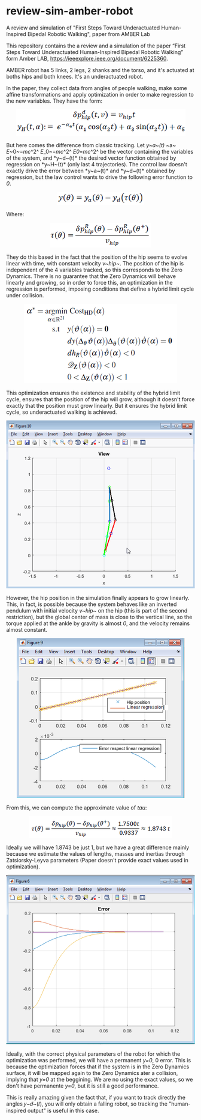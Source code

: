 # review-sim-amber-robot
A review and simulation of "First Steps Toward Underactuated Human-Inspired Bipedal Robotic Walking", paper from AMBER Lab

This repository contains the a review and a simulation of the paper “First Steps Toward Underactuated Human-Inspired Bipedal Robotic Walking” form Amber LAB, https://ieeexplore.ieee.org/document/6225360.

AMBER robot has 5 links, 2 legs, 2 shanks and the torso, and it's actuated at boths hips and both knees. It's an underactuated robot.

In the paper, they collect data from angles of people walking, make some affine transformations and apply optimization in order to make regression to the new variables. They have the form:

<p align="center">
<img src="graphics/track.png">
</p>

But here comes the difference from classic tracking. Let *y~a~(t)* ~a~ *E*~0~=*mc*^2^ *E*_0~=*mc*^2^  *E*_0_=*mc*^2^ be the vector containing the variables of the system, and *y~d~(t)* the desired vector function obtained by regression on *y~H~(t)* (only last 4 trajectories). The control law doesn't exactly drive the error between *y~a~(t)* and *y~d~(t)* obtained by regression, but the law control wants to drive the following error function to *0*.

<p align="center">
<img src="graphics/Output.png">
</p>

Where:

<p align="center">
<img src="graphics/tau.png">
</p>

They do this based in the fact that the position of the hip seems to evolve linear with time, with constant velocity *v~hip~*. The position of the hip is independent of the 4 variables tracked, so this corresponds to the Zero Dynamics. There is no guarantee that the Zero Dynamics will behave linearly and growing, so in order to force this, an optimization in the regression is performed, imposing conditions that define a hybrid limit cycle under collision.


<p align="center">
<img src="graphics/optimiz.png">
</p>

This optimization ensures the existence and stability of the hybrid limit cycle, ensures that the position of the hip will grow, although it doesn't force exactly that the position must grow linearly. But it ensures the hybrid limit cycle, so underactuated walking is achieved.

<p align="center">
<img src="graphics/AMBERwalk.gif">
</p>

However, the hip position in the simulation finally appears to grow linearly. This, in fact, is possible because the system behaves like an inverted pendulum with initial velocity *v~hip~* on the hip (this is part of the second restriction), but the global center of mass is close to the vertical line, so the torque applied at the ankle by gravity is almost *0*, and the velocity remains almost constant.

<p align="center">
<img src="graphics/Hipposit.png">
</p>

From this, we can compute the approximate value of *tau*:

<p align="center">
<img src="graphics/tauus.png">
</p>

Ideally we will have 1.8743 be just 1, but we have a great difference mainly because we estimate the values of lengths, masses and inertias through Zatsiorsky-Leyva parameters (Paper doesn't provide exact values used in optimization).

<p align="center">
<img src="graphics/Error_y.png">
</p>

Ideally, with the correct physical parameters of the robot for which the optimization was performed, we will have a permanent *y=0*, 0 error. This is because the optimization forces that if the system is in the Zero Dynamics surface, it will be mapped again to the Zero Dynamics ater a collision, implying that *y=0* at the beggining. We are no using the exact values, so we don't have permanente *y=0*, but it is still a good performance.

This is really amazing given the fact that, if you want to track directly the angles 𝑦~𝑑~(𝑡), you will only obtain a falling robot, so tracking the "human-inspired output" is useful in this case.
